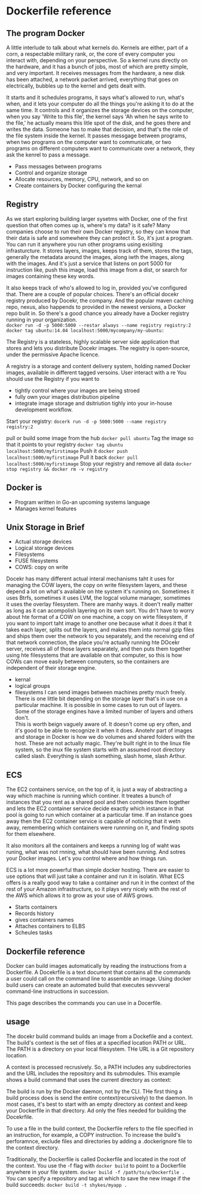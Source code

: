 # Dockerfile reference

## The program Docker
A little interlude to talk about what kernels do. Kernels are either, part of a corn, a respectable military rank, or, the core of every computer you interact with, depending on your perspective. So a kernel runs directly on the hardware, and it has a bunch of jobs, most of which are pretty simple, and very important. It receives messages from the hardware, a new disk has been attached, a network packet arrived, everything that goes on electrically, bubbles up to the kernel and gets dealt with.

It starts and it schedules programs, it says what's allowed to run, what's when, and it lets your computer do all the things you're asking it to do at the same time. It controls and it organizes the storage devices on the computer, when you say 'Write to this file', the kernel says 'Ah when he says write to the file,' he actually means this litle spot of the disk, and he goes there and writes the data. Someone has to make that decision, and that's the role of the file system inside the kernel. It passes messgage between programs, when two programs on the computer want to communicate, or two programs on different computers want to communicate over a network, they ask the kenrel to pass a message.
- Pass messages between programs
- Control and organize storage
- Allocate resources, memory, CPU, network, and so on
- Create containers by Docker configuring the kernal

## Registry
As we start exploring building larger sysetms with Docker, one of the first question that often comes up is, where's my data? is it safe? Many companies choose to run their own Docker registry, so they can know that their data is safe and somewhere they can protect it. So, it's just a program. You can run it anywhere you run other programs using exisiting infrasturcture. It stores layers, images, keeps track of them, stores the tags, generally the metadata around the images, along iwth the images, along with the images. And it's just a service that listens on port 5000 for instruction like, push this image, load this image from a dist, or search for images containing these key words.

It also keeps track of who's allowed to log in, provided you've configured that. There are a couple of popular choices. There's an official docekr registry produced by Docekr, the company. And the popular maven caching repo, nexus, also happends to provided in the newest versions, a Docker repo bulit in. So there's a good chance you already have a Docker registry running in your organization.  
`docker run -d -p 5000:5000 --restar always --name registry registry:2`
`docker tag ubuntu:14.04 localhost:5000/mycompany/my-ubuntu:`

The Registry is a stateless, highly scalable server side application that stores and lets you distribute Docekr images. The registry is open-source, under the permissive Apache licence.

A registry is a storage and content delivery system, holding named Docker images, available in different tagged versoins.
User interact with a re
You should use the Registry if you want to
- tightly control where your images are being stroed
- fully own your images distribution pipeline
- integrate image storage and dsitriution tighly into your in-house development workflow.

Start your registry:
`docerk run -d -p 5000:5000 --name registry registry:2`

pull or build some image from the hub
`docker pull ubuntu`
Tag the image so that it points to your registry
`docker tag ubuntu localhost:5000/myfirstimage`
Push it
`docker push localhost:5000/myfirstimage`
Pull it back
`docker pull localhost:5000/myfirstimage`
Stop your registry and remove all data
`docker stop registry && docker rm -v registry`


## Docker is
- Program written in Go-an upcoming systems language
- Manages kernel features

## Unix Storage in Brief
- Actual storage devices
- Logical storage devices
- Filesystems
- FUSE filesystems
- COWS: copy on write

Docekr has many different actual interal mechanisms taht it uses for managing the COW layers, the copy on write filesystem layers, and these depend a lot on what's available on hte system it's running on. Sometimes it uses Btrfs, sometimes it uses LVM, the logcal volume manager, sometimes it uses the overlay filesystem. There are manhy ways. it doen't really matter as long as it can acompolish layering on its own sort. You dn't have to worry about hte format of a COW on one machine, a copy on wirte filesystem, if you want to import taht image to another one because what it does it that it takes each layer, splits out the layers, and makes them into normal gzip files and ships them over the network to you separately, and the receiving end of that network connection, the place you're actually running hte DOcekr server, receives all of those layers separately, and then puts them together using hte filesystems that are available on that computer, so this is how COWs can move easily between computers, so the containers are independent of their storage engine.
- kernal
- logical groups
- filesystems
I can send images between machines pretty much freely. There is one little bit depending on the storage layer that's in use on a particular machine. It is possible in some cases to run out of layers. Some of the storage engines have a limited number of layers and others don't.  
This is worth beign vaguely aware of. It doesn't come up ery often, and it's good to be able to recognize it when it does. Anotehr part of images and storage in Docker is how we do volumes and shared folders with the host. These are not actually magic. They're built right in to the linux file system, so the inux file system starts with an assumed root directory called slash. Everything is slash something, slash home, slash Arthur.
## ECS
The EC2 containers service, on the top of it, is just a way of abstracting a way which machine is running which continer. It treates a bunch of instances that you rent as a shared pool and then combines them together and lets the EC2 container service decide exactly which instance in that pool is going to run which container at a particular time. If an instance goes away then the EC2 container service is capable of noticing that it wetn away, remembering which containers were runnning on it, and finding spots for them elsewhere.

It also monitors all the containers and keeps a running log of waht was runing, what was not rnning, what should have been running. And sotres your Docker images. Let's you control where and how things run.

ECS is a lot more powerful than simple docker hosting. There are easier to use options that will just take a container and run it in isolatin. What ECS offers is a really good way to take a container and run it in the context of the rest of your Amazon infrastructure, so it plays very nicely with the rest of the AWS which allows it to grow as your use of AWS grows.

- Starts containers
- Records history
- gives containers names
- Attaches containers to ELBS
- Scheules tasks

## Dockerfile reference
Docker can build images automatically by reading the instructions from a Dockerfile. A Docekrfile is a text document that contains all the commands a user could call on the command line to assemble an image. Using docker build users can create an automated build that executes sevvveral command-line instructions in succession.

This page describes the commands you can use in a Docerfile.

## usage
The docekr build command builds an image from a Dockefile and a context. The build's context is the set of files at a specified location PATH or URL. The PATH is a directory on your local filesystem. THe URL is a Git repository location.

A context is processed recrusively. So, a PATH includes any subdirectories and the URL includes the repository and its submodules. This example shows a build command that uses the current directory as context:

The build is run by the Docker daemon, not by the CLI. THe first thing a build process does is send the entire context(recursively) to the daemon. In most cases, it's best to start with an empty directory as context and keep your Dockerfile in that directory. Ad only the files needed for building the Docekrfile.

To use a file in the build context, the Dockerfile refers to the file specified in an instruction, for example, a COPY instruction. To increase the build's perforamnce, exclude files and directories by adding a .dockerignore file to the context directory.


Traditionally, the Dockerfile is called Dockerfile and located in the root of the context. You use the -f flag with `docker build` to point to a Dockerfile anywhere in your file system.
`docker build -f /path/to/a/Dockerfile .`
You can specify a repository and tag at which to save the new image if the build succeeds:
`docker build -t shykes/myapp .`
